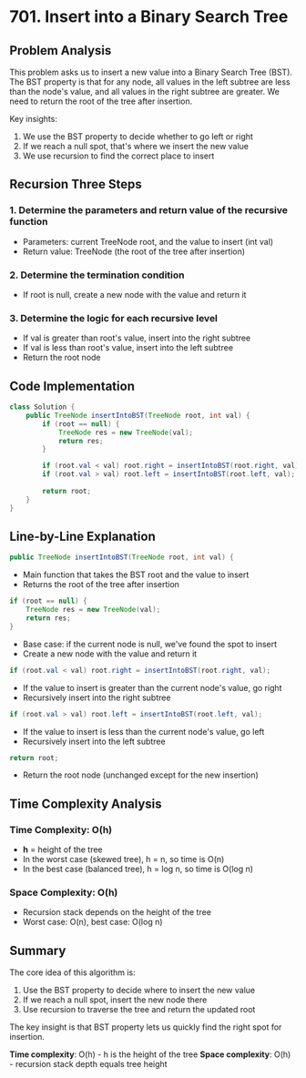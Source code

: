 # 701. Insert into a Binary Search Tree

## Problem Analysis

This problem asks us to insert a new value into a Binary Search Tree (BST). The BST property is that for any node, all values in the left subtree are less than the node's value, and all values in the right subtree are greater. We need to return the root of the tree after insertion.

Key insights:
1. We use the BST property to decide whether to go left or right
2. If we reach a null spot, that's where we insert the new value
3. We use recursion to find the correct place to insert

## Recursion Three Steps

### 1. Determine the parameters and return value of the recursive function
- Parameters: current TreeNode root, and the value to insert (int val)
- Return value: TreeNode (the root of the tree after insertion)

### 2. Determine the termination condition
- If root is null, create a new node with the value and return it

### 3. Determine the logic for each recursive level
- If val is greater than root's value, insert into the right subtree
- If val is less than root's value, insert into the left subtree
- Return the root node

## Code Implementation

```java
class Solution {
    public TreeNode insertIntoBST(TreeNode root, int val) {
        if (root == null) {
            TreeNode res = new TreeNode(val);
            return res;
        }

        if (root.val < val) root.right = insertIntoBST(root.right, val);
        if (root.val > val) root.left = insertIntoBST(root.left, val);
        
        return root;
    }
}
```

## Line-by-Line Explanation

```java
public TreeNode insertIntoBST(TreeNode root, int val) {
```
- Main function that takes the BST root and the value to insert
- Returns the root of the tree after insertion

```java
if (root == null) {
    TreeNode res = new TreeNode(val);
    return res;
}
```
- Base case: if the current node is null, we've found the spot to insert
- Create a new node with the value and return it

```java
if (root.val < val) root.right = insertIntoBST(root.right, val);
```
- If the value to insert is greater than the current node's value, go right
- Recursively insert into the right subtree

```java
if (root.val > val) root.left = insertIntoBST(root.left, val);
```
- If the value to insert is less than the current node's value, go left
- Recursively insert into the left subtree

```java
return root;
```
- Return the root node (unchanged except for the new insertion)

## Time Complexity Analysis

### Time Complexity: O(h)
- **h** = height of the tree
- In the worst case (skewed tree), h = n, so time is O(n)
- In the best case (balanced tree), h = log n, so time is O(log n)

### Space Complexity: O(h)
- Recursion stack depends on the height of the tree
- Worst case: O(n), best case: O(log n)

## Summary

The core idea of this algorithm is:
1. Use the BST property to decide where to insert the new value
2. If we reach a null spot, insert the new node there
3. Use recursion to traverse the tree and return the updated root

The key insight is that BST property lets us quickly find the right spot for insertion.

**Time complexity**: O(h) - h is the height of the tree
**Space complexity**: O(h) - recursion stack depth equals tree height
